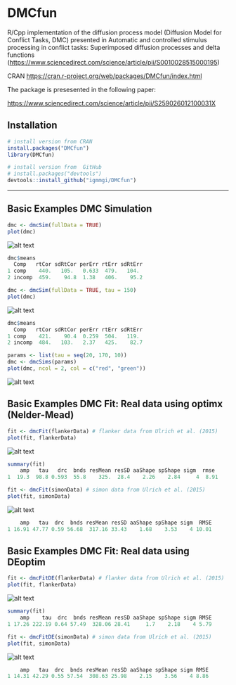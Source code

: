 # DMCfun
R/Cpp implementation of the diffusion process model (Diffusion Model for
Conflict Tasks, DMC) presented in Automatic and controlled stimulus processing
in conflict tasks: Superimposed diffusion processes and delta functions
(https://www.sciencedirect.com/science/article/pii/S0010028515000195)

CRAN https://cran.r-project.org/web/packages/DMCfun/index.html


The package is presesented in the following paper:

https://www.sciencedirect.com/science/article/pii/S259026012100031X

## Installation

``` r
# install version from CRAN
install.packages("DMCfun")
library(DMCfun)

# install version from  GitHub
# install.packages("devtools")
devtools::install_github("igmmgi/DMCfun")
```

---
## Basic Examples DMC Simulation
``` r
dmc <- dmcSim(fullData = TRUE)
plot(dmc)
```
![alt text](figures/figure1.png)

``` r
dmc$means
  Comp   rtCor sdRtCor perErr rtErr sdRtErr
1 comp    440.   105.   0.633  479.   104.
2 incomp  459.    94.8  1.38   406.    95.2
```

``` r
dmc <- dmcSim(fullData = TRUE, tau = 150)
plot(dmc)
```
![alt text](figures/figure2.png)

``` r
dmc$means
  Comp   rtCor sdRtCor perErr rtErr sdRtErr
1 comp    421.    90.4  0.259  504.   119.
2 incomp  484.   103.   2.37   425.    82.7
```

``` r
params <- list(tau = seq(20, 170, 10))
dmc <- dmcSims(params)
plot(dmc, ncol = 2, col = c("red", "green"))
```
![alt text](figures/figure4.png)

## Basic Examples DMC Fit: Real data using optimx (Nelder-Mead)
``` r
fit <- dmcFit(flankerData) # flanker data from Ulrich et al. (2015)
plot(fit, flankerData)
```
![alt text](figures/figure5.png)

``` r
summary(fit)
    amp   tau   drc  bnds resMean resSD aaShape spShape sigm  rmse
1  19.3  98.8 0.593  55.8    325.  28.4    2.26    2.84     4  8.91
```

``` r
fit <- dmcFit(simonData) # simon data from Ulrich et al. (2015)
plot(fit, simonData)
```
![alt text](figures/figure6.png)

``` r
    amp   tau  drc  bnds resMean resSD aaShape spShape sigm  RMSE
1 16.91 47.77 0.59 56.68  317.16 33.43    1.68    3.53    4 10.01
```

## Basic Examples DMC Fit: Real data using DEoptim
``` r
fit <- dmcFitDE(flankerData) # flanker data from Ulrich et al. (2015)
plot(fit, flankerData)
```
![alt text](figures/figure7.png)

``` r
summary(fit)
    amp    tau  drc  bnds resMean resSD aaShape spShape sigm RMSE
1 17.26 222.19 0.64 57.49  328.06 28.41     1.7    2.18    4 5.79
```

``` r
fit <- dmcFitDE(simonData) # simon data from Ulrich et al. (2015)
plot(fit, simonData)
```
![alt text](figures/figure8.png)

``` r
    amp   tau  drc  bnds resMean resSD aaShape spShape sigm RMSE
1 14.31 42.29 0.55 57.54  308.63 25.98    2.15    3.56    4 8.86
```

